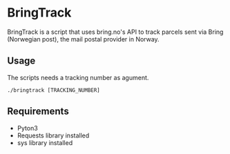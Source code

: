# BringTrack
BringTrack is a script that uses bring.no's API to track parcels sent via Bring (Norwegian post), the mail postal provider in Norway. 

## Usage
The scripts needs a tracking number as agument. 
```
./bringtrack [TRACKING_NUMBER]
```

## Requirements
- Pyton3 
- Requests library installed 
- sys library installed 
